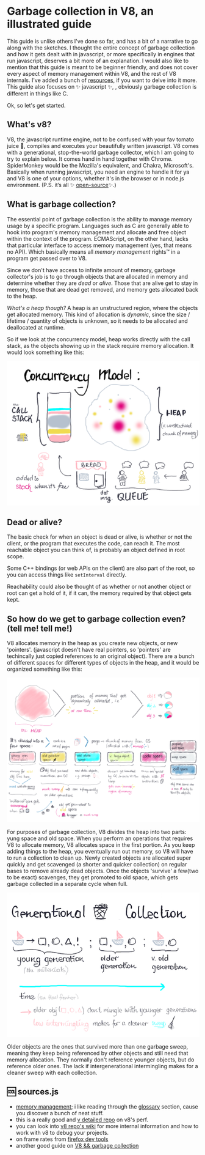 # Garbage collection in V8, an illustrated guide
This guide is unlike others I've done so far, and has a bit of a narrative to go
along with the sketches. I thought the entire concept of garbage collection and how
it gets dealt with in javascript, or more specifically in engines that run
javascript, deserves a bit more of an explanation. I would also like to mention
that this guide is meant to be beginner friendly, and does not cover every aspect
of memory management within V8, and the rest of V8 internals. I've added a bunch
of [resources](#sources), if you want to delve into it more. This guide also
focuses on ✨ javascript ✨, , obviously garbage collection is different in things 
like C.

Ok, so let's get started.

## What's v8?
V8, the javascript runtime engine, not to be confused with your fav tomato juice 🍹,
compiles and executes your beautifully written javascript. V8 comes with a generational,
stop-the-world garbage collector, which I am going to try to explain below. It
comes hand in hand together with Chrome. SpiderMonkey would be the Mozilla's
equivalent, and Chakra, Microsoft's. Basically when running javascript, you need
an engine to handle it for ya and V8 is one of your options, whether it's in the
browser or in node.js environment. (P.S. it’s all ✨ [open-source](https://github.com/v8/v8)✨.)

## What is garbage collection?
The essential point of garbage collection is the ability to manage memory usage
by a specific program. Languages such as C are generally able to hook into program's
memory management and allocate and free object within the context of the program.
ECMAScript, on the other hand, lacks that particular interface to access memory
management (yes, that means no API). Which basically means all *memory management*
rights™ in a program get passed over to V8. 

Since we don't have access to infinite amount of memory, garbage collector's job
is to go through objects that are allocated in memory and determine whether they
are *dead* or *alive*. Those that are alive get to stay in memory, those that are
dead get removed, and memory gets allocated back to the heap. 

*What's a heap though?* A heap is an unstructured region, where the objects get
allocated memory. This kind of allocation is *dynamic*, since the size /
lifetime / quantity of objects is unknown, so it needs to be allocated and
deallocated at runtime.

So if we look at the concurrency model, heap works directly with the call stack, 
as the objects showing up in the stack require memory allocation. It would look
something like this:

![concurrency model](./img/garbage-collection/stack-heap-queue.png)

## Dead or alive?
The basic check for when an object is dead or alive, is whether or not the
client, or the program that executes the code, can reach it. The most reachable
object you can think of, is probably an object defined in root scope.

Some C++ bindings (or web APIs on the client) are also part of the root, so you
can access things like `setInterval` directly.

Reachability could also be thought of as whether or not another object or root
can get a hold of it, if it can, the memory required by that object gets kept.

## So how do we get to garbage collection even? (tell me! tell me!)
V8 allocates memory in the heap as you create new objects, or new 'pointers'.
(javascript doesn't have real pointers, so 'pointers' are techincally just
copied references to an original object). There are a bunch of different spaces
for different types of objects in the heap, and it would be organized something 
like this:

![heap](./img/garbage-collection/heap.png)

For purposes of garbage collection, V8 divides the heap into two parts: yung
space and old space. When you perform an operations that requires V8 to
allocate memory, V8 allocates space in the first portion. As you keep adding
things to the heap, you eventually run out memory, so V8 will have to run a
collection to clean up. Newly created objects are allocated super quickly and
get scavenged (a shorter and quicker collection) on regular bases to remove
already dead objects. Once the objects 'survive' a few(two to be exact)
scavenges, they get promoted to old space, which gets garbage collected in a
separate cycle when full.

![generational collection](./img/garbage-collection/generational-garbage-collection.png)

Older objects are the ones that survived more than one garbage sweep, meaning
they keep being referenced by other objects and still need that memory allocation.
They normally don't reference younger objects, but do reference older ones. The
lack if intergenerational intermingling makes for a cleaner sweep with each
collection.

## 🆒 sources.js
- [memory management](http://www.memorymanagement.org/); i like reading through
the [glossary](http://www.memorymanagement.org/glossary/) section, cause you
discover a bunch of neat stuff.
- this is a really good and [v detailed repo](https://github.com/thlorenz/v8-perf)
on v8's perf.
- you can look into [v8 repo's wiki](https://github.com/v8/v8/wiki) for more
internal information and how to work with v8 to debug your projects.
- on frame rates from [firefox dev tools](https://developer.mozilla.org/en-US/docs/Tools/Performance/Frame_rate)
- another good guide on [V8 && garbage collection](http://jayconrod.com/posts/55/a-tour-of-v8-garbage-collection)
